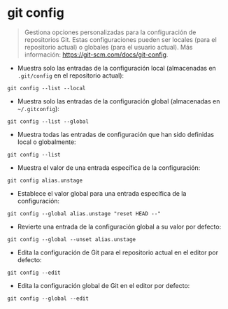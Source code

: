 # git config

> Gestiona opciones personalizadas para la configuración de repositorios Git.
> Estas configuraciones pueden ser locales (para el repositorio actual) o globales (para el usuario actual).
> Más información: <https://git-scm.com/docs/git-config>.

- Muestra solo las entradas de la configuración local (almacenadas en `.git/config` en el repositorio actual):

`git config --list --local`

- Muestra solo las entradas de la configuración global (almacenadas en `~/.gitconfig`):

`git config --list --global`

- Muestra todas las entradas de configuración que han sido definidas local o globalmente:

`git config --list`

- Muestra el valor de una entrada específica de la configuración:

`git config alias.unstage`

- Establece el valor global para una entrada específica de la configuración:

`git config --global alias.unstage "reset HEAD --"`

- Revierte una entrada de la configuración global a su valor por defecto:

`git config --global --unset alias.unstage`

- Edita la configuración de Git para el repositorio actual en el editor por defecto:

`git config --edit`

- Edita la configuración global de Git en el editor por defecto:

`git config --global --edit`
